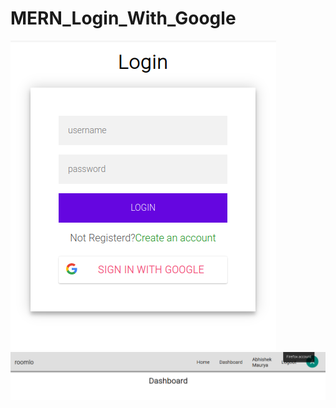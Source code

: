 # MERN_Login_With_Google
![img](https://github.com/abhishekmaurya149/MERN_Login_With_Google/blob/main/login%20page.png)
![homeimg](https://github.com/abhishekmaurya149/MERN_Login_With_Google/blob/main/home%20page.png)

